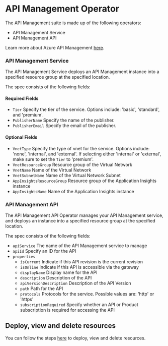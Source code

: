# API Management Operator

The API Management suite is made up of the following operators:
* API Management Service
* API Management API

Learn more about Azure API Management [here](https://docs.microsoft.com/en-us/azure/api-management/api-management-key-concepts).

### API Management Service

The API Management Service deploys an API Management instance into a specified resource group at the specified location.

The spec consists of the following fields:

#### Required Fields
* `Tier` Specify the tier of the service. Options include: 'basic', 'standard', and 'premium'.
* `PublisherName` Specify the name of the publisher.
* `PublisherEmail` Specify the email of the publisher.

#### Optional Fields
* `VnetType` Specify the type of vnet for the service. Options include: 'none', 'internal', and 'external'. If selecting either 'internal' or 'external', make sure to set the `Tier` to 'premium'.
* `VnetResourceGroup` Resource group of the Virtual Network
* `VnetName` Name of the Virtual Network
* `VnetSubnetName` Name of the Virtual Network Subnet
* `AppInsightsResourceGroup` Resource group of the Application Insights instance
* `AppInsightsName` Name of the Application Insights instance

### API Management API

The API Management API Operator manages your API Management service, and deploys an instance into a specified resource group at the specified location.

The spec consists of the following fields:

* `apiService` The name of the API Management service to manage
* `apiId` Specify an ID for the API
* `properties`
   *  `isCurrent` Indicate if this API revision is the current revision
   *  `isOnline` Indicate if this API is accessible via the gateway
   *  `displayName` Display name for the API
   *  `description` Description of the API 
   *  `apiVersionDescription` Description of the API Version
   *  `path` Path for the API
   *  `protocols` Protocols for the service. Possible values are: 'http' or 'https'
   *  `subscriptionRequired` Specify whether an API or Product subscription is required for accessing the API

## Deploy, view and delete resources

You can follow the steps [here](/docs/customresource.md) to deploy, view and delete resources.
